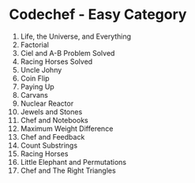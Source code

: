 # Codechef - Easy Category

1. Life, the Universe, and Everything 
2. Factorial
3. Ciel and A-B Problem Solved
4. Racing Horses Solved
5. Uncle Johny	
6. Coin Flip
7. Paying Up
8. Carvans
9. Nuclear Reactor
10. Jewels and Stones
11. Chef and Notebooks
12. Maximum Weight Difference
13. Chef and Feedback
14. Count Substrings
15. Racing Horses
16. Little Elephant and Permutations
17. Chef and The Right Triangles
 